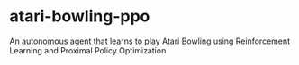 # atari-bowling-ppo
An autonomous agent that learns to play Atari Bowling using Reinforcement Learning and Proximal Policy Optimization
